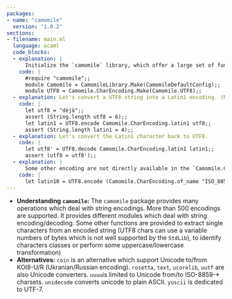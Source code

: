 ```yaml
---
packages:
- name: "camomile"
  version: "1.0.2"
sections:
- filename: main.ml
  language: ocaml
  code_blocks:
  - explanation: |
      Initialize the `camomile` library, which offer a large set of functions to deal with strings presented in various encoding. We will need to instanciate a module that deals with UTF8 strings. (In most cases, the source code is in UTF8 and when OCaml see a constant string, it just copy the byte sequence whatever its encoding.). The `Camomile` module declaration is required with the version 1 of `camomile` and mustn't be declared with the version 2:
    code: |
	  #require "camomile";;
      module Camomile = CamomileLibrary.Make(CamomileDefaultConfig);;
      module UTF8 = Camomile.CharEncoding.Make(Camomile.UTF8);;
  - explanation: Let's convert a UTF8 string into a Latin1 encoding. (Note, most terminals deal equaly with UTF8 and Latin1 characters, then both strings look equal on the screen).
    code: |
      let utf8 = "déjà";;
      assert (String.length utf8 = 6);;
      let latin1 = UTF8.encode Camomile.CharEncoding.latin1 utf8;;
      assert (String.length latin1 = 4);;
  - explanation: Let's convert the Latin1 character back to UTF8.
    code: |
      let utf8' = UTF8.decode Camomile.CharEncoding.latin1 latin1;;
      assert (utf8 = utf8');;
  - explanation: |
      Some other encoding are not directly available in the `Camomile.CharEncoding` module, but the `of_name` function can get them. (Note: The Euro glyph (€) is not supported by Latin1. Note, "ISO_8859-16" can also be named "LATIN10")
    code: |
      let latin10 = UTF8.encode (Camomile.CharEncoding.of_name "ISO_8859-16") "100 €";;
---
```


- **Understanding `camomile`:** The `camomile` package provides many operations which deal with string encodings. More than 500 encodings are supported. It provides different modules which deal with string encoding/decoding. Some other functions are provided to extract single characters from an encoded string (UTF8 chars can use a variable numbers of bytes which is not well supported by the `StdLib`), to identify characters classes or perform some uppercase/lowercase transformation)
- **Alternatives:** `coin` is an alternative which support Unicode to/from KOI8-U/R (Ukranian/Russian encoding). `rosetta`, `text`, `ucorelib`, `uutf` are also Unicode converters. `uuuu`is limited to Unicode from/to ISO-8859-* charsets. `unidecode` converts unicode to plain ASCII. `yuscii` is dedicated to UTF-7.
